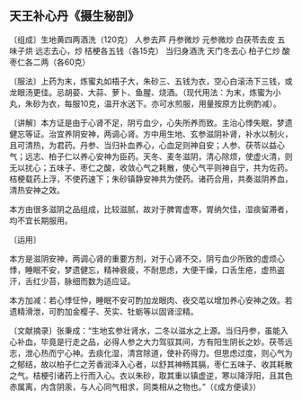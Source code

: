## 天王补心丹《摄生秘剖》

〔组成〕生地黄四两酒洗（120克） 人参去芦 丹参微炒 元参微炒 白茯苓去皮 五味子烘 远志去心，炒 桔梗各五钱（各15克） 当归身酒洗 天门冬去心 柏子仁炒 酸枣仁各二两（各60克）

〔服法〕上药为末，炼蜜丸如梧子大，朱砂三、五钱为衣，空心白滚汤下三钱，或龙眼汤更佳。忌胡荽、大蒜、萝卜、鱼腥、烧酒。（现代用法：为末，炼蜜为小丸，朱砂为衣，每服10克，温开水送下。亦可水煎服，用量按原方比例酌减）。

〔讲解〕本方证是由于心肾不足，阴亏血少，心失所养而致。主治心悸失眠，梦遗健忘等证。治宜养阴安神，两调心肾。方中用生地、玄参滋阴补肾，补水以制火，且可清热，为君药。丹参、当归补血养心，心血足则神自安；人参、茯苓以益心气；远志、柏子仁以养心安神为臣药。天冬、麦冬滋阴，清心除烦，使虚火清，则无以扰心；五味子、枣仁之酸，收敛心气之耗散，使心气平则神自宁，共为佐药。桔梗载药上浮，不使药速下；朱砂镇静安神共为使药。诸药合用，共奏滋阴养血，清热安神之效。

本方由很多滋阴之品组成，比较滋腻，故对于脾胃虚寒，胃纳欠佳，湿痰留滞者，均不宜长期服用。

〔运用〕

本方是滋阴安神，两调心肾的重要方剂，对于心肾不交，阴亏血少所致的虚烦心悸，睡眠不安，梦遗健忘，精神衰疲，不耐思虑，大便干燥，口舌生疮，虚热盗汗，舌红少苔，脉细而数为适应证。

本方加减：若心悸怔忡，睡眠不安可酌加龙眼肉、夜交芚以增加养心安神之效。若遗精滑泄，可酌加金樱子、芡实、牡蛎等以固肾涩精。

〔文献摘录〕张秉成：“生地玄参壮肾水，二冬以滋水之上源。当归丹参，虽能入心补血，毕竟是行走之品，必得人参之大力驾驭其间，方有阳生阴长之妙。茯苓远志，泄心热而宁心神。去痰化湿，清宫除道，使补药得力。但思虑过度，则心气为之郁结，故以柏子仁之芳香润泽入心者，以舒其神畅其膈，枣仁五味子、收其耗散之气。桔梗引诸药上行而入心。衣以朱砂，取其重以镇虚逆，寒以降浮阳，且其色赤属离，内含阴汞，与人心同气相求，同类相从之物也。”（《成方便读》）
